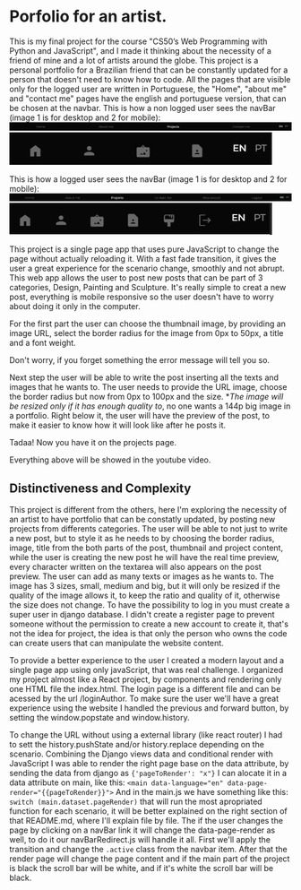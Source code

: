 # Porfolio for an artist.

This is my final project for the course "CS50’s Web Programming with Python and JavaScript", and I made it thinking about the necessity of a friend of mine and a lot of artists around the globe.
This project is a personal portfolio for a Brazilian friend that can be constantly updated for a person that doesn't need to know how to code. All the pages that are visible only for the logged user are written in Portuguese, the "Home", "about me" and "contact me" pages have the english and portuguese version, that can be chosen at the navbar.
This is how a non logged user sees the navBar (image 1 is for desktop and 2 for mobile):
![navbar](readmepictures/language.jpg)
![navbar_mobile](readmepictures/navbar_mobile_nonloged.jpg)

This is how a logged user sees the navBar (image 1 is for desktop and 2 for mobile):
![navbar](readmepictures/navbar_loged.jpg)
![navbar_mobile](readmepictures/navbar_mobile_loged.jpg)

This project is a single page app that uses pure JavaScript to change the page without actually reloading it. With a fast fade transition, it gives the user a great experience for the scenario change, smoothly and not abrupt. 
This web app allows the user to post new posts that can be part of 3 categories, Design, Painting and Sculpture. It's really simple to creat a new post, everything is mobile responsive so the user doesn't have to worry about doing it only in the computer.

For the first part the user can choose the thumbnail image, by providing an image URL, select the border radius for the image from 0px to 50px, a title and a font weight.

Don't worry, if you forget something the error message will tell you so.

Next step the user will be able to write the post inserting all the texts and images that he wants to. The user needs to provide the URL image, choose the border radius but now from 0px to 100px and the size. **The image will be resized only if it has enough quality to*, no one wants a 144p big image in a portfolio.
Right below it, the user will have the preview of the post, to make it easier to know how it will look like after he posts it.

Tadaa! Now you have it on the projects page.

Everything above will be showed in the youtube video.

## Distinctiveness and Complexity

This project is different from the others, here I'm exploring the necessity of an artist to have portfolio that can be constatly updated, by posting new projects from differents categories. 
The user will be able to not just to write a new post, but to style it as he needs to by choosing the border radius, image, title from the both parts of the post, thumbnail and project content, while the user is creating the new post he will have the real time preview, every character written on the textarea will also appears on the post preview.
The user can add as many texts or images as he wants to. The image has 3 sizes, small, medium and big, but it will only be resized if the quality of the image allows it, to keep the ratio and quality of it, otherwise the size does not change.
To have the possibility to log in you must create a super user in django database. I didn't create a register page to prevent someone without the permission to create a new account to create it, that's not the idea for project, the idea is that only the person who owns the code can create users that can manipulate the website content.

To provide a better experience to the user I created a modern layout and a single page app using only javaScript, that was real challenge. I organized my project almost like a React project, by components and rendering only one HTML file the index.html. The login page is a different file and can be acessed by the url /loginAuthor.
To make sure the user we'll have a great experience using the website I handled the previous and forward button, by setting the window.popstate and window.history. 

To change the URL without using a external library (like react router) I had to sett the history.pushState and/or history.replace depending on the scenario.
Combining the Django views data and conditional render with JavaScript I was able to render the right page base on the data attribute, by sending the data from django as `{'pageToRender': "x"}` I can alocate it in a data attribute on main, like this:
`<main data-language="en" data-page-render="{{pageToRender}}">`
And in the main.js we have something like this:
`switch (main.dataset.pageRender)` that will run the most apropriated function for each scenario, it will be better explained on the right section of that README.md, where I'll explain file by file.
The if the user changes the page by clicking on a navBar link it will change the data-page-render as well, to do it our navBarRedirect.js will handle it all.
First we'll apply the transition and change the `.active` class from the navbar item. 
After that the render page will change the page content and if the main part of the project is black the scroll bar will be white, and if it's white the scroll bar will be black.


